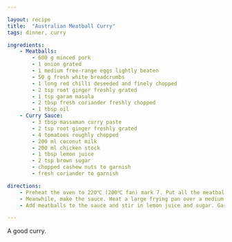 ```yaml
---

layout: recipe
title:  "Australian Meatball Curry"
tags: dinner, curry

ingredients:
    - Meatballs:
        - 600 g minced pork
        - 1 onion grated
        - 1 medium free-range eggs lightly beaten
        - 50 g fresh white breadcrumbs
        - 1 long red chilli deseeded and finely chopped
        - 2 tsp root ginger freshly grated
        - 1 tsp garam masala
        - 2 tbsp fresh coriander freshly chopped
        - 1 tbsp oil
    - Curry Sauce:
        - 3 tbsp massaman curry paste
        - 2 tsp root ginger freshly grated
        - 4 tomatoes roughly chopped
        - 200 ml coconut milk
        - 200 ml chicken stock
        - 1 tbsp lemon juice
        - 2 tsp brown sugar
        - chopped cashew nuts to garnish
        - fresh coriander to garnish

directions:
    - Preheat the oven to 220℃ (200℃ fan) mark 7. Put all the meatball ingredients except the oil into a large mixing bowl. Season and mix well. Wet your hands with cold water and shape the mixture into golf-ball sized pieces - you should get around 26. Put into a large roasting tin, drizzle with the oil and toss gently to coat. Cook in the oven for 15 minutes until golden.
    - Meanwhile, make the sauce. Heat a large frying pan over a medium heat. Add curry paste and ginger and cook, stirring for 1 minute. Add tomatoes and cook for 2-3 minutes. Pour over coconut milk and stock. bring to the boil then simmer for 5 minutes.
    - Add meatballs to the sauce and stir in lemon juice and sugar. Garnish with the cashew nuts and coriander and serve with steamed rice.

---
```


A good curry.
